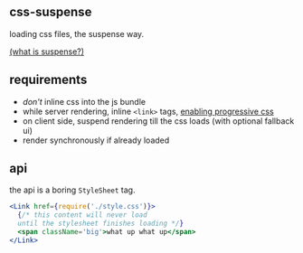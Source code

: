 css-suspense
---

loading css files, the suspense way. 

[(what is suspense?)](https://www.youtube.com/watch?v=v6iR3Zk4oDY)

requirements
---

- *don't* inline css into the js bundle 
- while server rendering, inline `<link>` tags, [enabling progressive css](https://jakearchibald.com/2016/link-in-body/)
- on client side, suspend rendering till the css loads (with optional fallback ui)
- render synchronously if already loaded 

api
--- 

the api is a boring `StyleSheet` tag.

```jsx
<Link href={require('./style.css')}>
  {/* this content will never load 
  until the stylesheet finishes loading */}
  <span className='big'>what up what up</span>
</Link>    
```
